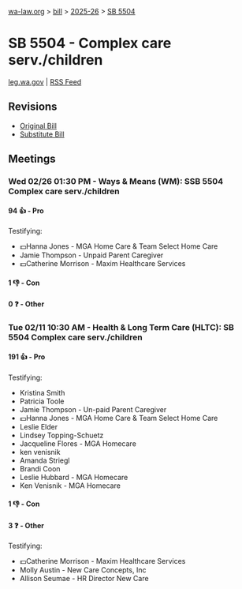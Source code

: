 [wa-law.org](/) > [bill](/bill/) > [2025-26](/bill/2025-26/) > [SB 5504](/bill/2025-26/sb/5504/)

# SB 5504 - Complex care serv./children
[leg.wa.gov](https://app.leg.wa.gov/billsummary?BillNumber=5504&Year=2025&Initiative=false) | [RSS Feed](./rss.xml)

## Revisions
* [Original Bill](1/)
* [Substitute Bill](S/)

## Meetings
### Wed 02/26 01:30 PM - Ways & Means (WM): SSB 5504 Complex care serv./children
#### 94 👍 - Pro
Testifying:
* 💵Hanna Jones - MGA Home Care & Team Select Home Care
* Jamie Thompson - Unpaid Parent Caregiver
* 💵Catherine Morrison - Maxim Healthcare Services

#### 1 👎 - Con

#### 0 ❓ - Other

### Tue 02/11 10:30 AM - Health & Long Term Care (HLTC): SB 5504 Complex care serv./children
#### 191 👍 - Pro
Testifying:
* Kristina Smith
* Patricia Toole
* Jamie Thompson - Un-paid Parent Caregiver
* 💵Hanna Jones - MGA Home Care & Team Select Home Care
* Leslie Elder
* Lindsey Topping-Schuetz
* Jacqueline Flores - MGA Homecare
* ken venisnik
* Amanda Striegl
* Brandi Coon
* Leslie Hubbard - MGA Homecare
* Ken Venisnik - MGA Homecare

#### 1 👎 - Con

#### 3 ❓ - Other
Testifying:
* 💵Catherine Morrison - Maxim Healthcare Services
* Molly Austin - New Care Concepts, Inc
* Allison Seumae - HR Director New Care
